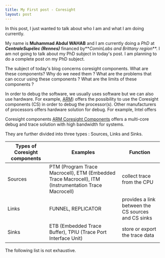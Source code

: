 ```yaml
---
title: My First post - Coresight
layout: post
---
```

In this post, I just wanted to talk about who I am and what I am doing currently.

My name is **Muhammad Abdul WAHAB** and I am currently doing a *PhD* at **_CentraleSupélec (Rennes)_** financed by**_CominLabs and Brittany region_**. I am not going to talk about my PhD subject in today's post. I am planning to do a complete post on my PhD subject. 

The subject of today's blog concerns coresight components. What are these components? Why do we need them ? What are the problems that can occur using these components ? What are the limits of these components ?

In order to debug the software, we usually uses software but we can also use hardware. For example, [ARM](http://www.arm.com/index.php)) offers the possibility to use the Coresight components (CS) in order to debug the processor(s). Other manufacturers of processors offers hardware solution for debug. For example, Intel offers 

Coresight components [ARM Coresight Components](http://infocenter.arm.com/help/index.jsp?topic=/com.arm.doc.ddi0314h/index.html) offers a multi-core debug and trace solution with high bandwidth for systems. 

They are further divided into three types : Sources, Links and Sinks.

Types of Coresight components | Examples | Function 
--- | --- | --- 
Sources | PTM (Program Trace Macrocell), ETM (Embedded Trace Macrocell), ITM (Instrumentation Trace Macrocell) | collect trace from the CPU 
Links | FUNNEL, REPLICATOR | provides a link between the CS sources and CS sinks 
Sinks | ETB (Embedded Trace Buffer), TPIU (Trace Port Interface Unit) | store or export the trace data 

The following list is not exhaustive. 
